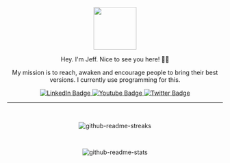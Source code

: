 <div id="mario-coder" align="center">
  <img src="https://media.giphy.com/media/UoLt6Tm8wlSnWGfSFs/giphy.gif" width="100"/>
</div>

<p align="center"> Hey. I'm Jeff. Nice to see you here! ✌🏽 </p>
<p align="center">
My mission is to reach, awaken and encourage people to bring their best versions. I currently use programming for this.
</p>

<div id="social-badges" align="center">
  <a href="https://linkedin.com/in/jeffmant">
    <img src="https://img.shields.io/badge/LinkedIn-blue?style=for-the-badge&logo=linkedin&logoColor=white" alt="LinkedIn Badge"/>
  </a>
  <a href="https://www.youtube.com/channel/UC10lFjruKpj2KYRKcwQ3clg">
    <img src="https://img.shields.io/badge/YouTube-red?style=for-the-badge&logo=youtube&logoColor=white" alt="Youtube Badge"/>
  </a>
  <a href="https://twitter.com/JeffMantovani">
    <img src="https://img.shields.io/badge/Twitter-blue?style=for-the-badge&logo=twitter&logoColor=white" alt="Twitter Badge"/>
  </a>
</div>

---

<p>&nbsp;</p>

<div id="github-streaks" align="center">
  <img src="https://github-readme-streak-stats.herokuapp.com?user=jeffmant&theme=dark&hide_border=true" alt="github-readme-streaks" />
</div>

<p>&nbsp;</p>

<div id="github-stats" align="center">
  <img src="https://github-readme-stats.vercel.app/api/top-langs/?username=anuraghazra&layout=compact" alt="github-readme-stats" />
</div>
